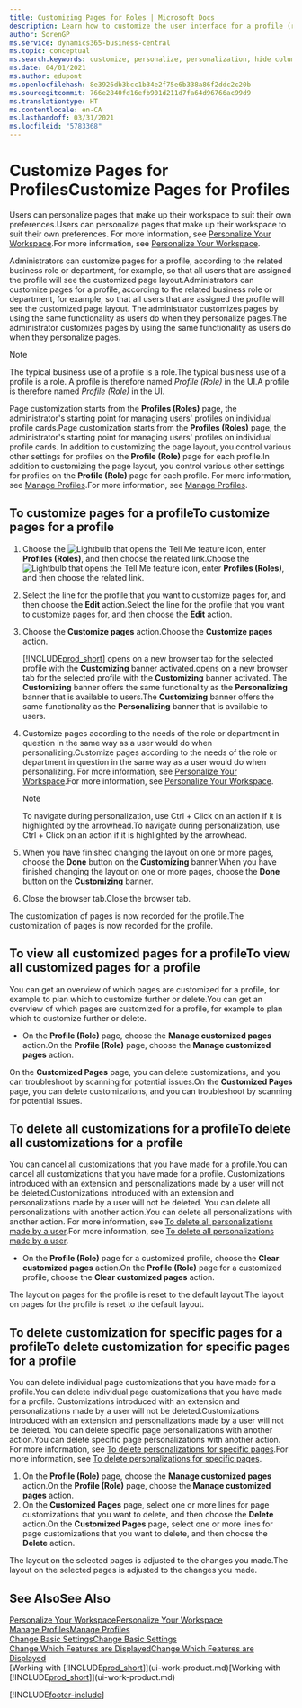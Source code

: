 ```yaml
---
title: Customizing Pages for Roles | Microsoft Docs
description: Learn how to customize the user interface for a profile (role) so that all users assigned that role see a customized workspace.
author: SorenGP
ms.service: dynamics365-business-central
ms.topic: conceptual
ms.search.keywords: customize, personalize, personalization, hide columns, remove fields, move fields
ms.date: 04/01/2021
ms.author: edupont
ms.openlocfilehash: 8e3926db3bcc1b34e2f75e6b338a86f2ddc2c20b
ms.sourcegitcommit: 766e2840fd16efb901d211d7fa64d96766ac99d9
ms.translationtype: HT
ms.contentlocale: en-CA
ms.lasthandoff: 03/31/2021
ms.locfileid: "5783368"
---
```

# <a name="customize-pages-for-profiles"></a><span data-ttu-id="2e731-103">Customize Pages for Profiles</span><span class="sxs-lookup"><span data-stu-id="2e731-103">Customize Pages for Profiles</span></span>
<span data-ttu-id="2e731-104">Users can personalize pages that make up their workspace to suit their own preferences.</span><span class="sxs-lookup"><span data-stu-id="2e731-104">Users can personalize pages that make up their workspace to suit their own preferences.</span></span> <span data-ttu-id="2e731-105">For more information, see [Personalize Your Workspace](ui-personalization-user.md).</span><span class="sxs-lookup"><span data-stu-id="2e731-105">For more information, see [Personalize Your Workspace](ui-personalization-user.md).</span></span>

<span data-ttu-id="2e731-106">Administrators can customize pages for a profile, according to the related business role or department, for example, so that all users that are assigned the profile will see the customized page layout.</span><span class="sxs-lookup"><span data-stu-id="2e731-106">Administrators can customize pages for a profile, according to the related business role or department, for example, so that all users that are assigned the profile will see the customized page layout.</span></span> <span data-ttu-id="2e731-107">The administrator customizes pages by using the same functionality as users do when they personalize pages.</span><span class="sxs-lookup"><span data-stu-id="2e731-107">The administrator customizes pages by using the same functionality as users do when they personalize pages.</span></span>

> [!NOTE]
> <span data-ttu-id="2e731-108">The typical business use of a profile is a role.</span><span class="sxs-lookup"><span data-stu-id="2e731-108">The typical business use of a profile is a role.</span></span> <span data-ttu-id="2e731-109">A profile is therefore named *Profile (Role)* in the UI.</span><span class="sxs-lookup"><span data-stu-id="2e731-109">A profile is therefore named *Profile (Role)* in the UI.</span></span>

<span data-ttu-id="2e731-110">Page customization starts from the **Profiles (Roles)** page, the administrator's starting point for managing users' profiles on individual profile cards.</span><span class="sxs-lookup"><span data-stu-id="2e731-110">Page customization starts from the **Profiles (Roles)** page, the administrator's starting point for managing users' profiles on individual profile cards.</span></span> <span data-ttu-id="2e731-111">In addition to customizing the page layout, you control various other settings for profiles on the **Profile (Role)** page for each profile.</span><span class="sxs-lookup"><span data-stu-id="2e731-111">In addition to customizing the page layout, you control various other settings for profiles on the **Profile (Role)** page for each profile.</span></span> <span data-ttu-id="2e731-112">For more information, see [Manage Profiles](admin-users-profiles-roles.md).</span><span class="sxs-lookup"><span data-stu-id="2e731-112">For more information, see [Manage Profiles](admin-users-profiles-roles.md).</span></span>

## <a name="to-customize-pages-for-a-profile"></a><span data-ttu-id="2e731-113">To customize pages for a profile</span><span class="sxs-lookup"><span data-stu-id="2e731-113">To customize pages for a profile</span></span>
1. <span data-ttu-id="2e731-114">Choose the ![Lightbulb that opens the Tell Me feature](media/ui-search/search_small.png "Tell me what you want to do") icon, enter **Profiles (Roles)**, and then choose the related link.</span><span class="sxs-lookup"><span data-stu-id="2e731-114">Choose the ![Lightbulb that opens the Tell Me feature](media/ui-search/search_small.png "Tell me what you want to do") icon, enter **Profiles (Roles)**, and then choose the related link.</span></span>
2. <span data-ttu-id="2e731-115">Select the line for the profile that you want to customize pages for, and then choose the **Edit** action.</span><span class="sxs-lookup"><span data-stu-id="2e731-115">Select the line for the profile that you want to customize pages for, and then choose the **Edit** action.</span></span>
3. <span data-ttu-id="2e731-116">Choose the **Customize pages** action.</span><span class="sxs-lookup"><span data-stu-id="2e731-116">Choose the **Customize pages** action.</span></span>

    [!INCLUDE[prod_short](includes/prod_short.md)] <span data-ttu-id="2e731-117">opens on a new browser tab for the selected profile with the **Customizing** banner activated.</span><span class="sxs-lookup"><span data-stu-id="2e731-117">opens on a new browser tab for the selected profile with the **Customizing** banner activated.</span></span> <span data-ttu-id="2e731-118">The **Customizing** banner offers the same functionality as the **Personalizing** banner that is available to users.</span><span class="sxs-lookup"><span data-stu-id="2e731-118">The **Customizing** banner offers the same functionality as the **Personalizing** banner that is available to users.</span></span>

4. <span data-ttu-id="2e731-119">Customize pages according to the needs of the role or department in question in the same way as a user would do when personalizing.</span><span class="sxs-lookup"><span data-stu-id="2e731-119">Customize pages according to the needs of the role or department in question in the same way as a user would do when personalizing.</span></span> <span data-ttu-id="2e731-120">For more information, see [Personalize Your Workspace](ui-personalization-user.md).</span><span class="sxs-lookup"><span data-stu-id="2e731-120">For more information, see [Personalize Your Workspace](ui-personalization-user.md).</span></span>

    > [!NOTE]
    > <span data-ttu-id="2e731-121">To navigate during personalization, use Ctrl + Click on an action if it is highlighted by the arrowhead.</span><span class="sxs-lookup"><span data-stu-id="2e731-121">To navigate during personalization, use Ctrl + Click on an action if it is highlighted by the arrowhead.</span></span>

5. <span data-ttu-id="2e731-122">When you have finished changing the layout on one or more pages, choose the **Done** button on the **Customizing** banner.</span><span class="sxs-lookup"><span data-stu-id="2e731-122">When you have finished changing the layout on one or more pages, choose the **Done** button on the **Customizing** banner.</span></span>
6. <span data-ttu-id="2e731-123">Close the browser tab.</span><span class="sxs-lookup"><span data-stu-id="2e731-123">Close the browser tab.</span></span>

<span data-ttu-id="2e731-124">The customization of pages is now recorded for the profile.</span><span class="sxs-lookup"><span data-stu-id="2e731-124">The customization of pages is now recorded for the profile.</span></span>

## <a name="to-view-all-customized-pages-for-a-profile"></a><span data-ttu-id="2e731-125">To view all customized pages for a profile</span><span class="sxs-lookup"><span data-stu-id="2e731-125">To view all customized pages for a profile</span></span>

<span data-ttu-id="2e731-126">You can get an overview of which pages are customized for a profile, for example to plan which to customize further or delete.</span><span class="sxs-lookup"><span data-stu-id="2e731-126">You can get an overview of which pages are customized for a profile, for example to plan which to customize further or delete.</span></span>

- <span data-ttu-id="2e731-127">On the **Profile (Role)** page, choose the **Manage customized pages** action.</span><span class="sxs-lookup"><span data-stu-id="2e731-127">On the **Profile (Role)** page, choose the **Manage customized pages** action.</span></span>

<span data-ttu-id="2e731-128">On the **Customized Pages** page, you can delete customizations, and you can troubleshoot by scanning for potential issues.</span><span class="sxs-lookup"><span data-stu-id="2e731-128">On the **Customized Pages** page, you can delete customizations, and you can troubleshoot by scanning for potential issues.</span></span>  

## <a name="to-delete-all-customizations-for-a-profile"></a><span data-ttu-id="2e731-129">To delete all customizations for a profile</span><span class="sxs-lookup"><span data-stu-id="2e731-129">To delete all customizations for a profile</span></span>
<span data-ttu-id="2e731-130">You can cancel all customizations that you have made for a profile.</span><span class="sxs-lookup"><span data-stu-id="2e731-130">You can cancel all customizations that you have made for a profile.</span></span> <span data-ttu-id="2e731-131">Customizations introduced with an extension and personalizations made by a user will not be deleted.</span><span class="sxs-lookup"><span data-stu-id="2e731-131">Customizations introduced with an extension and personalizations made by a user will not be deleted.</span></span> <span data-ttu-id="2e731-132">You can delete all personalizations with another action.</span><span class="sxs-lookup"><span data-stu-id="2e731-132">You can delete all personalizations with another action.</span></span> <span data-ttu-id="2e731-133">For more information, see [To delete all personalizations made by a user](admin-users-profiles-roles.md#to-delete-all-personalizations-made-by-a-user).</span><span class="sxs-lookup"><span data-stu-id="2e731-133">For more information, see [To delete all personalizations made by a user](admin-users-profiles-roles.md#to-delete-all-personalizations-made-by-a-user).</span></span>

- <span data-ttu-id="2e731-134">On the **Profile (Role)** page for a customized profile, choose the **Clear customized pages** action.</span><span class="sxs-lookup"><span data-stu-id="2e731-134">On the **Profile (Role)** page for a customized profile, choose the **Clear customized pages** action.</span></span>

<span data-ttu-id="2e731-135">The layout on pages for the profile is reset to the default layout.</span><span class="sxs-lookup"><span data-stu-id="2e731-135">The layout on pages for the profile is reset to the default layout.</span></span>  

## <a name="to-delete-customization-for-specific-pages-for-a-profile"></a><span data-ttu-id="2e731-136">To delete customization for specific pages for a profile</span><span class="sxs-lookup"><span data-stu-id="2e731-136">To delete customization for specific pages for a profile</span></span>
<span data-ttu-id="2e731-137">You can delete individual page customizations that you have made for a profile.</span><span class="sxs-lookup"><span data-stu-id="2e731-137">You can delete individual page customizations that you have made for a profile.</span></span> <span data-ttu-id="2e731-138">Customizations introduced with an extension and personalizations made by a user will not be deleted.</span><span class="sxs-lookup"><span data-stu-id="2e731-138">Customizations introduced with an extension and personalizations made by a user will not be deleted.</span></span> <span data-ttu-id="2e731-139">You can delete specific page personalizations with another action.</span><span class="sxs-lookup"><span data-stu-id="2e731-139">You can delete specific page personalizations with another action.</span></span> <span data-ttu-id="2e731-140">For more information, see [To delete personalizations for specific pages](admin-users-profiles-roles.md#to-delete-personalizations-for-specific-pages).</span><span class="sxs-lookup"><span data-stu-id="2e731-140">For more information, see [To delete personalizations for specific pages](admin-users-profiles-roles.md#to-delete-personalizations-for-specific-pages).</span></span>

1. <span data-ttu-id="2e731-141">On the **Profile (Role)** page, choose the **Manage customized pages** action.</span><span class="sxs-lookup"><span data-stu-id="2e731-141">On the **Profile (Role)** page, choose the **Manage customized pages** action.</span></span>
2. <span data-ttu-id="2e731-142">On the **Customized Pages** page, select one or more lines for page customizations that you want to delete, and then choose the **Delete** action.</span><span class="sxs-lookup"><span data-stu-id="2e731-142">On the **Customized Pages** page, select one or more lines for page customizations that you want to delete, and then choose the **Delete** action.</span></span>

<span data-ttu-id="2e731-143">The layout on the selected pages is adjusted to the changes you made.</span><span class="sxs-lookup"><span data-stu-id="2e731-143">The layout on the selected pages is adjusted to the changes you made.</span></span>

## <a name="see-also"></a><span data-ttu-id="2e731-144">See Also</span><span class="sxs-lookup"><span data-stu-id="2e731-144">See Also</span></span>

[<span data-ttu-id="2e731-145">Personalize Your Workspace</span><span class="sxs-lookup"><span data-stu-id="2e731-145">Personalize Your Workspace</span></span>](ui-personalization-user.md)  
[<span data-ttu-id="2e731-146">Manage Profiles</span><span class="sxs-lookup"><span data-stu-id="2e731-146">Manage Profiles</span></span>](admin-users-profiles-roles.md)  
[<span data-ttu-id="2e731-147">Change Basic Settings</span><span class="sxs-lookup"><span data-stu-id="2e731-147">Change Basic Settings</span></span>](ui-change-basic-settings.md)  
[<span data-ttu-id="2e731-148">Change Which Features are Displayed</span><span class="sxs-lookup"><span data-stu-id="2e731-148">Change Which Features are Displayed</span></span>](ui-experiences.md)  
<span data-ttu-id="2e731-149">[Working with [!INCLUDE[prod_short](includes/prod_short.md)]](ui-work-product.md)</span><span class="sxs-lookup"><span data-stu-id="2e731-149">[Working with [!INCLUDE[prod_short](includes/prod_short.md)]](ui-work-product.md)</span></span>  


[!INCLUDE[footer-include](includes/footer-banner.md)]